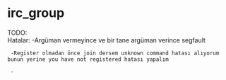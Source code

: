 # irc_group

TODO:<br />
  Hatalar:
     -Argüman vermeyince ve bir tane argüman verince segfault
     
     -Register olmadan önce join dersem unknown command hatası alıyorum bunun yerine you have not registered hatası yapalım
     
     -
